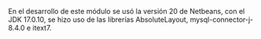 En el desarrollo de este módulo se usó la versión 20 de Netbeans, con el JDK 17.0.10, se hizo uso de las librerías AbsoluteLayout, mysql-connector-j-8.4.0 e itext7.
